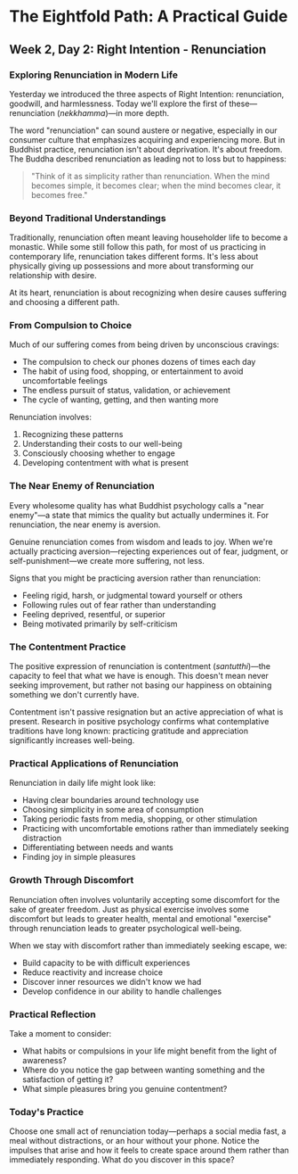# The Eightfold Path: A Practical Guide
## Week 2, Day 2: Right Intention - Renunciation

### Exploring Renunciation in Modern Life

Yesterday we introduced the three aspects of Right Intention: renunciation, goodwill, and harmlessness. Today we'll explore the first of these—renunciation (*nekkhamma*)—in more depth.

The word "renunciation" can sound austere or negative, especially in our consumer culture that emphasizes acquiring and experiencing more. But in Buddhist practice, renunciation isn't about deprivation. It's about freedom. The Buddha described renunciation as leading not to loss but to happiness:

>"Think of it as simplicity rather than renunciation. When the mind becomes simple, it becomes clear; when the mind becomes clear, it becomes free."

### Beyond Traditional Understandings

Traditionally, renunciation often meant leaving householder life to become a monastic. While some still follow this path, for most of us practicing in contemporary life, renunciation takes different forms. It's less about physically giving up possessions and more about transforming our relationship with desire.

At its heart, renunciation is about recognizing when desire causes suffering and choosing a different path.

### From Compulsion to Choice

Much of our suffering comes from being driven by unconscious cravings:
- The compulsion to check our phones dozens of times each day
- The habit of using food, shopping, or entertainment to avoid uncomfortable feelings
- The endless pursuit of status, validation, or achievement
- The cycle of wanting, getting, and then wanting more

Renunciation involves:
1. Recognizing these patterns
2. Understanding their costs to our well-being
3. Consciously choosing whether to engage
4. Developing contentment with what is present

### The Near Enemy of Renunciation

Every wholesome quality has what Buddhist psychology calls a "near enemy"—a state that mimics the quality but actually undermines it. For renunciation, the near enemy is aversion.

Genuine renunciation comes from wisdom and leads to joy. When we're actually practicing aversion—rejecting experiences out of fear, judgment, or self-punishment—we create more suffering, not less.

Signs that you might be practicing aversion rather than renunciation:
- Feeling rigid, harsh, or judgmental toward yourself or others
- Following rules out of fear rather than understanding
- Feeling deprived, resentful, or superior
- Being motivated primarily by self-criticism

### The Contentment Practice

The positive expression of renunciation is contentment (*santutthi*)—the capacity to feel that what we have is enough. This doesn't mean never seeking improvement, but rather not basing our happiness on obtaining something we don't currently have.

Contentment isn't passive resignation but an active appreciation of what is present. Research in positive psychology confirms what contemplative traditions have long known: practicing gratitude and appreciation significantly increases well-being.

### Practical Applications of Renunciation

Renunciation in daily life might look like:
- Having clear boundaries around technology use
- Choosing simplicity in some area of consumption
- Taking periodic fasts from media, shopping, or other stimulation
- Practicing with uncomfortable emotions rather than immediately seeking distraction
- Differentiating between needs and wants
- Finding joy in simple pleasures

### Growth Through Discomfort

Renunciation often involves voluntarily accepting some discomfort for the sake of greater freedom. Just as physical exercise involves some discomfort but leads to greater health, mental and emotional "exercise" through renunciation leads to greater psychological well-being.

When we stay with discomfort rather than immediately seeking escape, we:
- Build capacity to be with difficult experiences
- Reduce reactivity and increase choice
- Discover inner resources we didn't know we had
- Develop confidence in our ability to handle challenges

### Practical Reflection

Take a moment to consider:
- What habits or compulsions in your life might benefit from the light of awareness?
- Where do you notice the gap between wanting something and the satisfaction of getting it?
- What simple pleasures bring you genuine contentment?

### Today's Practice

Choose one small act of renunciation today—perhaps a social media fast, a meal without distractions, or an hour without your phone. Notice the impulses that arise and how it feels to create space around them rather than immediately responding. What do you discover in this space?